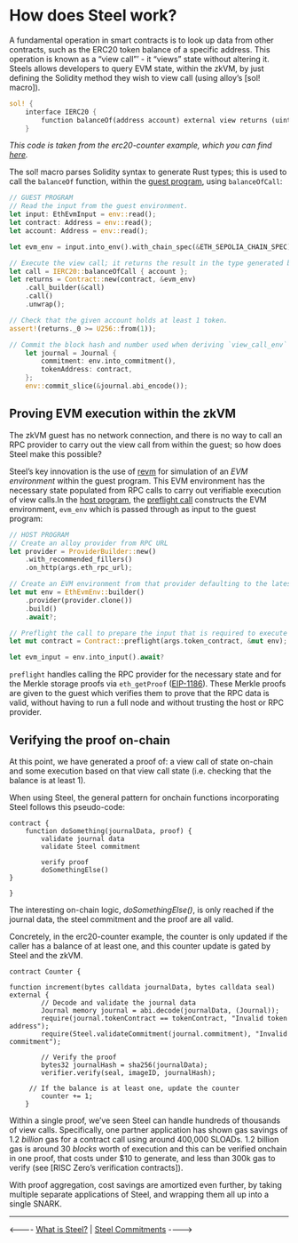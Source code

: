 # How does Steel work?

A fundamental operation in smart contracts is to look up data from other contracts, such as the ERC20 token balance of a specific address. This operation is known as a “view call”’ \- it “views” state without altering it. Steels allows developers to query EVM state, within the zkVM, by just defining the Solidity method they wish to view call (using alloy’s [sol\! macro]).

```rust
sol! {
    interface IERC20 {
        function balanceOf(address account) external view returns (uint);
    }
```

*This code is taken from the erc20-counter example, which you can find [here].*

The sol\! macro parses Solidity syntax to generate Rust types; this is used to call the `balanceOf` function, within the [guest program], using `balanceOfCall`:

```rust
// GUEST PROGRAM
// Read the input from the guest environment.
let input: EthEvmInput = env::read();
let contract: Address = env::read();
let account: Address = env::read();

let evm_env = input.into_env().with_chain_spec(&ETH_SEPOLIA_CHAIN_SPEC);

// Execute the view call; it returns the result in the type generated by the `sol!` macro.
let call = IERC20::balanceOfCall { account };
let returns = Contract::new(contract, &evm_env)
	.call_builder(&call)
	.call()
	.unwrap();

// Check that the given account holds at least 1 token.
assert!(returns._0 >= U256::from(1));   

// Commit the block hash and number used when deriving `view_call_env` to the journal.
    let journal = Journal {
        commitment: env.into_commitment(),
        tokenAddress: contract,
    };
    env::commit_slice(&journal.abi_encode());

```

## Proving EVM execution within the zkVM

The zkVM guest has no network connection, and there is no way to call an RPC provider to carry out the view call from within the guest; so how does Steel make this possible?

Steel’s key innovation is the use of [revm]  for simulation of an *EVM environment* within the guest program. This EVM environment has the necessary state populated from RPC calls to carry out verifiable execution of view calls.In the [host program], the [preflight call] constructs the EVM environment, `evm_env` which is passed through as input to the guest program:

```rust
// HOST PROGRAM
// Create an alloy provider from RPC URL
let provider = ProviderBuilder::new()
	.with_recommended_fillers()
	.on_http(args.eth_rpc_url);

// Create an EVM environment from that provider defaulting to the latest block.
let mut env = EthEvmEnv::builder()
	.provider(provider.clone())
	.build()
	.await?;

// Preflight the call to prepare the input that is required to execute the function in the guest without RPC access. 
let mut contract = Contract::preflight(args.token_contract, &mut env);

let evm_input = env.into_input().await?
```

 `preflight` handles calling the RPC provider for the necessary state and for the Merkle storage proofs via `eth_getProof` ([EIP-1186]). These Merkle proofs are given to the guest which verifies them to prove that the RPC data is valid, without having to run a full node and without trusting the host or RPC provider.

## Verifying the proof on-chain

At this point, we have generated a proof of: a view call of state on-chain and some execution based on that view call state (i.e. checking that the balance is at least 1). 

When using Steel, the general pattern for onchain functions incorporating Steel follows this pseudo-code:

```solidity
contract {
	function doSomething(journalData, proof) {
		validate journal data
		validate Steel commitment

		verify proof
		doSomethingElse() 
}

}
```

The interesting on-chain logic, *doSomethingElse()*, is only reached if the journal data, the steel commitment and the proof are all valid. 

Concretely, in the erc20-counter example, the counter is only updated if the caller has a balance of at least one, and this counter update is gated by Steel and the zkVM.

```solidity
contract Counter {

function increment(bytes calldata journalData, bytes calldata seal) external {
        // Decode and validate the journal data
        Journal memory journal = abi.decode(journalData, (Journal));
        require(journal.tokenContract == tokenContract, "Invalid token address");
        require(Steel.validateCommitment(journal.commitment), "Invalid commitment");

        // Verify the proof
        bytes32 journalHash = sha256(journalData);
        verifier.verify(seal, imageID, journalHash);
        
	 // If the balance is at least one, update the counter
        counter += 1;
    }
```

Within a single proof, we’ve seen Steel can handle hundreds of thousands of view calls. Specifically, one partner application has shown gas savings of 1.2 *billion* gas for a contract call using around 400,000 SLOADs. 1.2 billion gas is around 30 *blocks* worth of execution and this can be verified onchain in one proof, that costs under $10 to generate, and less than 300k gas to verify (see [RISC Zero’s verification contracts]).

With proof aggregation, cost savings are amortized even further, by taking multiple separate applications of Steel, and wrapping them all up into a single SNARK.

---

<---- [What is Steel?] | [Steel Commitments] ----> 


[sol! macro]: https://alloy.rs/examples/sol-macro/index.html
[here]: https://github.com/risc0/risc0-ethereum/blob/main/examples/erc20-counter/README.md
[guest program]: https://dev.risczero.com/terminology#guest-program
[revm]: https://docs.rs/revm/latest/revm/
[host program]: https://dev.risczero.com/terminology#host-program
[preflight call]: https://docs.rs/risc0-steel/latest/risc0_steel/struct.Contract.html
[EIP-1186]: https://eips.ethereum.org/EIPS/eip-1186
[RISC Zero's verification contracts]: https://dev.risczero.com/api/blockchain-integration/contracts/verifier
[What is Steel?]: ./what-is-steel.md
[Steel Commitments]: ./steel-commitments.md
